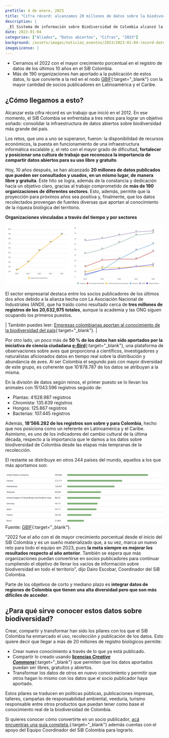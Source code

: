 ```yaml
---
preTitle: 4 de enero, 2023
title: "Cifra récord: alcanzamos 20 millones de datos sobre la biodiversidad de Colombia"
description: |
 _El Sistema de información sobre Biodiversidad de Colombia alcanzó la cifra récord de 20 millones de datos sobre la riqueza biológica del país, pueden ser consultados y usados de manera libre y gratuita._
date: 2023-01-04
categories: ["Aliados", "Datos abiertos", "Cifras", "2023"]
background: /assets/images/noticias_eventos/2023/2023-01-04-record-datos-biodiversidad-colombia.jpg
imageLicense: |
---
```



* Cerramos el 2022 con el mayor crecimiento porcentual en el registro de datos de los últimos 10 años en el SiB Colombia. 
* Más de 190 organizaciones han aportado a la publicación de estos datos, lo que convierte a la red en el nodo [GBIF](https://www.gbif.org/){:target="_blank"} con la mayor cantidad de socios publicadores en Latinoamérica y el Caribe.

## ¿Cómo llegamos a esto?

Alcanzar esta cifra récord es un trabajo que inició en el 2012. En ese momento, el SiB Colombia se enfrentaba a tres retos para lograr un objetivo soñado: consolidar la infraestructura de datos abiertos sobre biodiversidad más grande del país.

Los retos, que uno a uno se superaron, fueron: la disponibilidad de recursos económicos, la puesta en funcionamiento de una infraestructura informática escalable y, el reto con el mayor grado de dificultad, **fortalecer y posicionar una cultura de trabajo que reconozca la importancia de compartir datos abiertos para su uso libre y gratuito**.

Hoy, 10 años después, se han alcanzado **20 millones de datos publicados que pueden ser consultados y usados, en un mismo lugar, de manera libre y gratuita**. Este hito se logra, además de la constancia y dedicación hacia un objetivo claro, gracias al trabajo comprometido de **más de 190 organizaciones de diferentes sectores**. Esto, además, permite  que la proyección para próximos años sea positiva y, finalmente, que los datos recolectados provengan de fuentes diversas que aportan al conocimiento de la riqueza biológica del territorio.

**Organizaciones vinculadas a través del tiempo y por sectores**

![Organizaciones publicadoras de datos sobre biodiversidad vinculadas a través del tiempo y por sectores](/assets/images/noticias_eventos/2023/2023-01-04-org-publicadoras.png)

El sector empresarial destaca entre los socios publicadores de los últimos dos años debido a la alianza hecha con La Asociación Nacional de Industriales (ANDI), que ha traído como resultado cerca de **tres millones de registros de los 20,632,975 totales**, aunque la academia y las ONG siguen ocupando los primeros puestos.

| También puedes leer: [Empresas colombianas aportan al conocimiento de la biodiversidad del país](https://biodiversidad.co/post/2022/empresas-colombianas-aportan-conocimiento-biodiversidad/){:target="_blank"}. |

Por otro lado, un poco más de **50 % de los datos han sido aportados por la iniciativa de ciencia ciudadana [e-Bird](https://ebird.org/)**{:target="_blank"}, una plataforma de observaciones sobre aves que proporciona a científicos, investigadores y naturalistas aficionados datos en tiempo real sobre la distribución y abundancia de aves. Al ser Colombia el segundo país con mayor diversidad de este grupo, es coherente que 10’878.787 de los datos se atribuyan a la misma. 

En la división de datos según reinos, el primer puesto se lo llevan los animales con 15’043.596 registros seguido de: 

* Plantas: 4’628.987 registros
* Chromista: 135.639 registros
* Hongos: 125.867 registros
* Bacterias: 107.445 registros

Además, **18’566.282 de los registros son sobre y para Colombia**, hecho que nos  posiciona como un referente en Latinoamérica y el Caribe. Asimismo, es uno de los indicadores del cambio cultural de la última década, respecto a la importancia que le damos a los datos sobre biodiversidad de Colombia desde las etapas más tempranas de la recolección. 

El restante se distribuye en otros 244 países del mundo, aquellos a los que más aportamos son: 

![Aporte de datos sobre biodiversidad de Colombia a otros países](/assets/images/noticias_eventos/2023/2023-01-04-aporte-colombia-otros-paises.png)
Fuente: [GBIF](https://www.gbif.org/country/CO/about){:target="_blank"}.

“2022 fue el año con el de mayor crecimiento porcentual desde el inicio del SiB Colombia y es un sueño materializado que, a su vez, marca un nuevo reto para todo el equipo en 2023, pues **la meta siempre es mejorar los resultados respecto al año anterior**. También se espera que más organizaciones puedan convertirse en socios publicadores para continuar cumpliendo el objetivo de llenar los vacíos de información sobre biodiversidad en todo el territorio”, dijo Dairo Escobar, Coordinador del SiB Colombia.

Parte de los objetivos de corto y mediano plazo es **integrar datos de regiones de Colombia que tienen una alta diversidad pero que son más difíciles de acceder**.

## ¿Para qué sirve conocer estos datos sobre biodiversidad?

Crear, compartir y transformar han sido los pilares con los que el SiB Colombia ha enmarcado el uso, recolección y publicación de los datos. Esto quiere decir que llegar a más de 20 millones de registro biológicos permite: 

* Crear nuevo conocimiento a través de lo que ya está publicado. 
* Compartir lo creado usando [**licencias _Creative Commons_**](https://biodiversidad.co/recursos/acceso-abierto/){:target="_blank"} que permiten que los datos aportados puedan ser libres, gratuitos y abiertos. 
* Transformar los datos de otros en nuevo conocimiento y permitir que otros hagan lo mismo con los datos que el socio publicador haya aportado.

Estos pilares se traducen en políticas públicas, publicaciones impresas, talleres, campañas de responsabilidad ambiental, veeduría, turismo responsable entre otros productos que puedan tener como base el conocimiento real de la biodiversidad de Colombia. 

Si quieres conocer cómo convertirte en un socio publicador, [acá encuentras una guía completa](https://biodiversidad.co/compartir/guia-para-publicar/),{:target="_blank"} además cuentas con el apoyo del Equipo Coordinador del SiB Colombia para lograrlo. 

